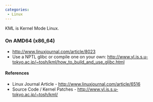 ```yaml
---
categories:
 - Linux
---
```

KML is Kernel Mode Linux.

### On AMD64 (x86\_64)

-   <http://www.linuxjournal.com/article/8023>
-   Use a NPTL glibc or compile one on your own:
    <http://www.yl.is.s.u-tokyo.ac.jp/~tosh/kml/how_to_build_and_use_glibc.html>

#### References

-   Linux Journal Article - <http://www.linuxjournal.com/article/6516>
-   Source Code / Kernel Patches -
    <http://www.yl.is.s.u-tokyo.ac.jp/~tosh/kml/>

